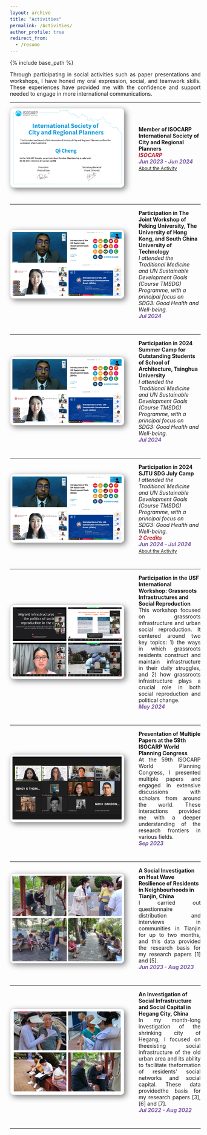```yaml
---
layout: archive
title: "Activities"
permalink: /Activities/
author_profile: true
redirect_from:
  - /resume
---
```


{% include base_path %}

<div class="col-sm-9" style="display: flex; align-items: center; padding-left: 0; text-align: justify;">
  Through participating in social activities such as paper presentations and workshops, I have honed my oral expression, social, and teamwork skills. These experiences have provided me with the confidence and support needed to engage in more international communications.
</div>

---

<div class="pub-row" style="display: flex; align-items: center; flex-wrap: wrap; margin-bottom: 40px;">
  <div class="col-sm-3 abbr" style="flex: 0 0 300px; margin-right: 40px; padding-left: 0;">
    <img src="/images/isocarp.png" class="teaser img-fluid z-depth-1" style="width: 300px; height: auto; box-shadow: 5px 5px 15px rgba(0,0,0,0.5); border: 1px solid #CCCCCC; border-radius: 10px;">
  </div>
  <div class="col-sm-9" style="flex: 1; padding-left: 0;">
    <div>
      <div class="title"><strong>Member of ISOCARP International Society of City and Regional Planners</strong></div>
    </div>
    <strong><i style="color:#c02c38">ISOCARP</i></strong>
    <div>
      <strong><i style="color:#7b5aa6">Jun 2023 - Jun 2024</i></strong>
      <div class="links">
        <a href="https://isocarp.org" class="btn btn-sm z-depth-0" role="button" target="_blank" style="font-size:12px;">About the Activity</a>
      </div>
    </div>
  </div>
</div>

---

<div class="pub-row" style="display: flex; align-items: center; flex-wrap: wrap; margin-bottom: 40px;">
  <div class="col-sm-3 abbr" style="flex: 0 0 300px; margin-right: 40px; padding-left: 0;">
    <img src="/images/sj.png" class="teaser img-fluid z-depth-1" style="width: 300px; height: auto; box-shadow: 5px 5px 15px rgba(0,0,0,0.5); border: 1px solid #CCCCCC; border-radius: 10px;">
  </div>
  <div class="col-sm-9" style="flex: 1; padding-left: 0;">
    <div>
      <div class="title"><strong>Participation in The Joint Workshop of Peking University, The University of Hong Kong, and South China University of Technology</strong></div>
    </div>
    <div>
      <i>I attended the Traditional Medicine and UN Sustainable Development Goals (Course TMSDG) Programme, with a principal focus on SDG3: Good Health and Well-being.</i>
    </div>
      <div><strong><i style="color:#7b5aa6">Jul 2024</i></strong></div>
      <div class="links">
      </div>
    </div>
  </div>
</div>

---

<div class="pub-row" style="display: flex; align-items: center; flex-wrap: wrap; margin-bottom: 40px;">
  <div class="col-sm-3 abbr" style="flex: 0 0 300px; margin-right: 40px; padding-left: 0;">
    <img src="/images/sj.png" class="teaser img-fluid z-depth-1" style="width: 300px; height: auto; box-shadow: 5px 5px 15px rgba(0,0,0,0.5); border: 1px solid #CCCCCC; border-radius: 10px;">
  </div>
  <div class="col-sm-9" style="flex: 1; padding-left: 0;">
    <div>
      <div class="title"><strong>Participation in 2024 Summer Camp for Outstanding Students of School of Architecture, Tsinghua University</strong></div>
    </div>
    <div>
      <i>I attended the Traditional Medicine and UN Sustainable Development Goals (Course TMSDG) Programme, with a principal focus on SDG3: Good Health and Well-being.</i>
    </div>
      <div><strong><i style="color:#7b5aa6">Jul 2024</i></strong></div>
      <div class="links">
      </div>
    </div>
  </div>
</div>

---

<div class="pub-row" style="display: flex; align-items: center; flex-wrap: wrap; margin-bottom: 40px;">
  <div class="col-sm-3 abbr" style="flex: 0 0 300px; margin-right: 40px; padding-left: 0;">
    <img src="/images/sj.png" class="teaser img-fluid z-depth-1" style="width: 300px; height: auto; box-shadow: 5px 5px 15px rgba(0,0,0,0.5); border: 1px solid #CCCCCC; border-radius: 10px;">
  </div>
  <div class="col-sm-9" style="flex: 1; padding-left: 0;">
    <div>
      <div class="title"><strong>Participation in 2024 SJTU SDG July Camp</strong></div>
    </div>
    <div>
      <i>I attended the Traditional Medicine and UN Sustainable Development Goals (Course TMSDG) Programme, with a principal focus on SDG3: Good Health and Well-being.</i>
    </div>
    <strong><i style="color:#c02c38">2 Credits</i></strong>
    <div>
      <div><strong><i style="color:#7b5aa6">Jun 2024 - Jul 2024</i></strong></div>
      <div class="links">
        <a href="https://global.sjtu.edu.cn/en/page/sub/475" class="btn btn-sm z-depth-0" role="button" target="_blank" style="font-size:12px;">About the Activity</a>
      </div>
    </div>
  </div>
</div>

---

<div class="pub-row" style="display: flex; align-items: center; flex-wrap: wrap; margin-bottom: 40px;">
  <div class="col-sm-3 abbr" style="flex: 0 0 300px; margin-right: 40px; padding-left: 0;">
    <img src="/images/gzf.png" class="teaser img-fluid z-depth-1" style="width: 300px; height: auto; box-shadow: 5px 5px 15px rgba(0,0,0,0.5); border: 1px solid #CCCCCC; border-radius: 10px;">
  </div>
  <div class="col-sm-9" style="flex: 1; padding-left: 0;">
    <div>
      <div class="title"><strong>Participation in the USF International Workshop: Grassroots Infrastructures and Social Reproduction</strong></div>
    </div>
    <div style="display: flex; align-items: center; padding-left: 0; text-align: justify;">
      This workshop focused on grassroots infrastructure and urban social reproduction. It centered around two key topics: 1) the ways in which grassroots residents construct and maintain infrastructure in their daily struggles, and 2) how grassroots infrastructure plays a crucial role in both social reproduction and political change.
    </div>
    <strong><i style="color:#7b5aa6">May 2024</i></strong>
    <div class="links">
    </div>
  </div>
</div>

---

<div class="pub-row" style="display: flex; align-items: center; flex-wrap: wrap; margin-bottom: 40px;">
  <div class="col-sm-3 abbr" style="flex: 0 0 300px; margin-right: 40px; padding-left: 0;">
    <img src="/images/isocarp1.png" class="teaser img-fluid z-depth-1" style="width: 300px; height: auto; box-shadow: 5px 5px 15px rgba(0,0,0,0.5); border: 1px solid #CCCCCC; border-radius: 10px;">
  </div>
  <div class="col-sm-9" style="flex: 1; padding-left: 0;">
    <div>
      <div class="title"><strong>Presentation of Multiple Papers at the 59th ISOCARP World Planning Congress</strong></div>
    </div>
    <div style="display: flex; align-items: center; padding-left: 0; text-align: justify;">
      At the 59th ISOCARP World Planning Congress, I presented multiple papers and engaged in extensive discussions with scholars from around the world. These interactions provided me with a deeper understanding of the research frontiers in various fields.
    </div>
    <strong><i style="color:#7b5aa6">Sep 2023</i></strong>
    <div class="links">
    </div>
  </div>
</div>

---

<div class="pub-row" style="display: flex; align-items: center; flex-wrap: wrap; margin-bottom: 40px;">
  <div class="col-sm-3 abbr" style="flex: 0 0 300px; margin-right: 40px; padding-left: 0;">
    <img src="/images/AC1.png" class="teaser img-fluid z-depth-1" style="width: 300px; height: auto; box-shadow: 5px 5px 15px rgba(0,0,0,0.5); border: 1px solid #CCCCCC; border-radius: 10px;">
  </div>
  <div class="col-sm-9" style="flex: 1; padding-left: 0;">
    <div>
      <div class="title"><strong>A Social Investigation on Heat Wave Resilience of Residents in Neighbourhoods in Tianjin, China</strong></div>
    </div>
    <div style="display: flex; align-items: center; padding-left: 0; text-align: justify;">
      I carried out questionnaire distribution and interviews in communities in Tianjin for up to two months, and this data provided the research basis for my research papers [1] and [5].
    </div>
    <strong><i style="color:#7b5aa6">Jun 2023 - Aug 2023</i></strong>
    <div class="links">
    </div>
  </div>
</div>

---

<div class="pub-row" style="display: flex; align-items: center; flex-wrap: wrap; margin-bottom: 40px;">
  <div class="col-sm-3 abbr" style="flex: 0 0 300px; margin-right: 40px; padding-left: 0;">
    <img src="/images/AC2.png" class="teaser img-fluid z-depth-1" style="width: 300px; height: auto; box-shadow: 5px 5px 15px rgba(0,0,0,0.5); border: 1px solid #CCCCCC; border-radius: 10px;">
  </div>
  <div class="col-sm-9" style="flex: 1; padding-left: 0;">
    <div>
      <div class="title"><strong>An Investigation of Social Infrastructure and Social Capital in Hegang City, China</strong></div>
    </div>
    <div style="display: flex; align-items: center; padding-left: 0; text-align: justify;">
      In my month-long investigation of the shrinking city of Hegang, I focused on theexisting social infrastructure of the old urban area and its ability to facilitate theformation of residents' social networks and social capital. These data providedthe basis for my research papers [3], [6] and [7].
         </div>
    <strong><i style="color:#7b5aa6">Jul 2022 - Aug 2022</i></strong>
    <div class="links">
    </div>
  </div>
</div>

---

